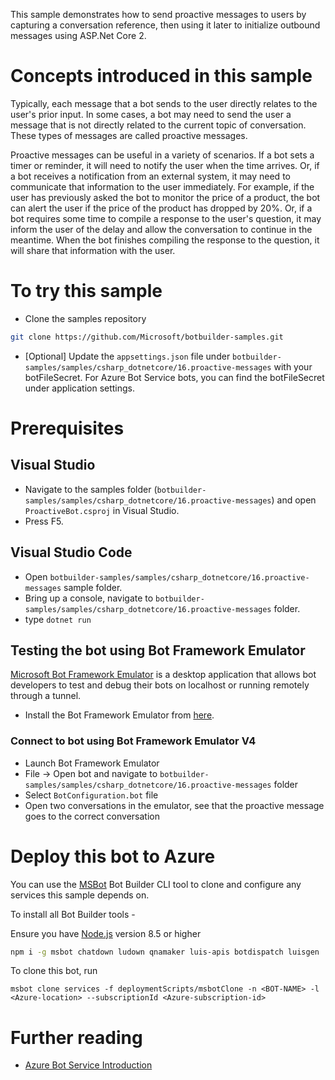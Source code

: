 This sample demonstrates how to send proactive messages to users by
capturing a conversation reference, then using it later to initialize
outbound messages using ASP.Net Core 2.

# Concepts introduced in this sample
Typically, each message that a bot sends to the user directly relates to the user's prior input. In some cases,
a bot may need to send the user a message that is not directly related to the current topic of conversation. These
types of messages are called proactive messages.

Proactive messages can be useful in a variety of scenarios. If a bot sets a timer or reminder, it will need to
notify the user when the time arrives. Or, if a bot receives a notification from an external system, it may need
to communicate that information to the user immediately. For example, if the user has previously asked the bot to
monitor the price of a product, the bot can alert the user if the price of the product has dropped by 20%. Or,
if a bot requires some time to compile a response to the user's question, it may inform the user of the delay
and allow the conversation to continue in the meantime. When the bot finishes compiling the response to the
question, it will share that information with the user.

# To try this sample

- Clone the samples repository
```bash
git clone https://github.com/Microsoft/botbuilder-samples.git
```
- [Optional] Update the `appsettings.json` file under `botbuilder-samples/samples/csharp_dotnetcore/16.proactive-messages` with your botFileSecret.  For Azure Bot Service bots, you can find the botFileSecret under application settings.
# Prerequisites
## Visual Studio
- Navigate to the samples folder (`botbuilder-samples/samples/csharp_dotnetcore/16.proactive-messages`) and open `ProactiveBot.csproj` in Visual Studio.
- Press F5.

## Visual Studio Code
- Open `botbuilder-samples/samples/csharp_dotnetcore/16.proactive-messages` sample folder.
- Bring up a console, navigate to `botbuilder-samples/samples/csharp_dotnetcore/16.proactive-messages` folder.
- type `dotnet run`

## Testing the bot using Bot Framework Emulator
[Microsoft Bot Framework Emulator](https://github.com/microsoft/botframework-emulator) is a desktop application that allows bot developers to test and debug their bots on localhost or running remotely through a tunnel.
- Install the Bot Framework Emulator from [here](https://aka.ms/botframework-emulator).

### Connect to bot using Bot Framework Emulator V4
- Launch Bot Framework Emulator
- File -> Open bot and navigate to `botbuilder-samples/samples/csharp_dotnetcore/16.proactive-messages` folder
- Select `BotConfiguration.bot` file
- Open two conversations in the emulator, see that the proactive message goes to the correct conversation

# Deploy this bot to Azure
You can use the [MSBot](https://github.com/microsoft/botbuilder-tools) Bot Builder CLI tool to clone and configure any services this sample depends on. 

To install all Bot Builder tools - 

Ensure you have [Node.js](https://nodejs.org/) version 8.5 or higher

```bash
npm i -g msbot chatdown ludown qnamaker luis-apis botdispatch luisgen
```
To clone this bot, run
```
msbot clone services -f deploymentScripts/msbotClone -n <BOT-NAME> -l <Azure-location> --subscriptionId <Azure-subscription-id>
```
# Further reading
- [Azure Bot Service Introduction](https://docs.microsoft.com/en-us/azure/bot-service/bot-service-overview-introduction?view=azure-bot-service-4.0)
